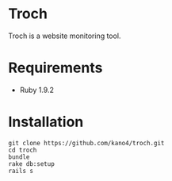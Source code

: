 # Troch
Troch is a website monitoring tool.

# Requirements
- Ruby 1.9.2

# Installation
    git clone https://github.com/kano4/troch.git
    cd troch
    bundle
    rake db:setup
    rails s
